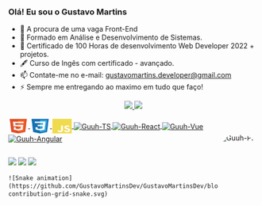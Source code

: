 ### Olá! Eu sou o Gustavo Martins

- 🔭 A procura de uma vaga Front-End
- 🌱 Formado em Análise e Desenvolvimento de Sistemas.
- 💬 Certificado de 100 Horas de desenvolvimento Web Developer 2022 + projetos.
- 🖋 Curso de Ingês com certificado - avançado.
- 📫 Contate-me no e-mail: gustavomartins.developer@gmail.com
- ⚡ Sempre me entregando ao maximo em tudo que faço!

<div align="center">
  <a href="https://github.com/GustavoMartinsDev">
  <img height="180em" src="https://github-readme-stats.vercel.app/api?username=GustavoMartinsDev&show_icons=true&theme=dark&include_all_commits=true&count_private=true"/>
  <img height="180em" src="https://github-readme-stats.vercel.app/api/top-langs/?username=GustavoMartinsDev&layout=compact&langs_count=7&theme=dark"/>
</div>
  <div style="display: inline_block"><br>
  <img align="center" alt="Guuh-HTML" height="30" width="40" src="https://raw.githubusercontent.com/devicons/devicon/master/icons/html5/html5-original.svg">
  <img align="center" alt="Guuh-CSS" height="30" width="40" src="https://raw.githubusercontent.com/devicons/devicon/master/icons/css3/css3-original.svg">
  <img align="center" alt="Guuh-Js" height="30" width="40" src="https://raw.githubusercontent.com/devicons/devicon/master/icons/javascript/javascript-plain.svg">
  <img align="center" alt="Guuh-TS" height="30" width="40" src="https://cdn.jsdelivr.net/gh/devicons/devicon/icons/typescript/typescript-original.svg">
  <img align="center" alt="Guuh-React" height="30" width="40" src="https://cdn.jsdelivr.net/gh/devicons/devicon/icons/react/react-original-wordmark.svg">
  <img align="center" alt="Guuh-Vue" height="30" width="40" src="https://cdn.jsdelivr.net/gh/devicons/devicon/icons/vuejs/vuejs-original.svg">
  <img align="center" alt="Guuh-Angular" height="30" width="40" src="https://cdn.jsdelivr.net/gh/devicons/devicon/icons/angularjs/angularjs-original.svg">
  <img align="right" alt="Guuh-PIC" height="150" style="border-radius:50px;" src="https://media.giphy.com/media/M9kgjEsLG6LMbYC9dl/giphy.gif">
</div>
  
  ##
  
  <div>
  
   <a href="https://instagram.com/gutto_martins" target="_blank"><img src="https://img.shields.io/badge/-Instagram-%23E4405F?style=for-the-badge&logo=instagram&logoColor=white" target="_blank"></a>
 	 <a href = "mailto:gustavomartins.developer@gmail.com"><img src="https://img.shields.io/badge/-Gmail-%23333?style=for-the-badge&logo=gmail&logoColor=white" target="_blank"></a>
  <a href="https://www.linkedin.com/in/gustavomartins-developer/" target="_blank"><img src="https://img.shields.io/badge/-LinkedIn-%230077B5?style=for-the-badge&logo=linkedin&logoColor=white" target="_blank"></a>
  </div>
    
    ![Snake animation](https://github.com/GustavoMartinsDev/GustavoMartinsDev/blob/output/github-contribution-grid-snake.svg)  

